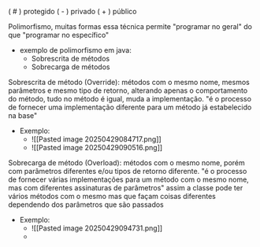 ( # ) protegido
( - ) privado
( + ) público 

Polimorfismo, muitas formas
essa técnica permite "programar no geral" do que "programar no específico"
- exemplo de polimorfismo em java:
	- Sobrescrita de métodos
	- Sobrecarga de métodos

Sobrescrita de método (Override): métodos com o mesmo nome, mesmos parâmetros e mesmo tipo de retorno, alterando apenas o comportamento do método, tudo no método é igual, muda a implementação.
	"é o processo de fornecer uma implementação diferente para um método já estabelecido na base"
- Exemplo: 
	-  ![[Pasted image 20250429084717.png]]
	- ![[Pasted image 20250429090516.png]]

Sobrecarga de método (Overload): métodos com o mesmo nome, porém com parâmetros diferentes e/ou tipos de retorno diferente. 
	"é o processo de fornecer várias implementações para um método com o mesmo nome, mas com diferentes assinaturas de parâmetros"
	assim a classe pode ter vários métodos com o mesmo mas que façam coisas diferentes dependendo dos parâmetros que são passados
- Exemplo:
	- ![[Pasted image 20250429094731.png]]
	- 